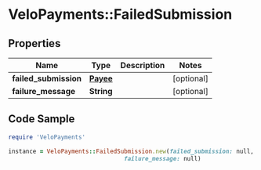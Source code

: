 # VeloPayments::FailedSubmission

## Properties

Name | Type | Description | Notes
------------ | ------------- | ------------- | -------------
**failed_submission** | [**Payee**](Payee.md) |  | [optional] 
**failure_message** | **String** |  | [optional] 

## Code Sample

```ruby
require 'VeloPayments'

instance = VeloPayments::FailedSubmission.new(failed_submission: null,
                                 failure_message: null)
```


